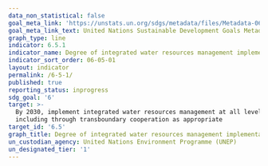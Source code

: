 ```yaml
---
data_non_statistical: false
goal_meta_link: 'https://unstats.un.org/sdgs/metadata/files/Metadata-06-05-01.pdf '
goal_meta_link_text: United Nations Sustainable Development Goals Metadata (PDF 410 KB)
graph_type: line
indicator: 6.5.1
indicator_name: Degree of integrated water resources management implementation (0-100)
indicator_sort_order: 06-05-01
layout: indicator
permalink: /6-5-1/
published: true
reporting_status: inprogress
sdg_goal: '6'
target: >-
  By 2030, implement integrated water resources management at all levels,
  including through transboundary cooperation as appropriate
target_id: '6.5'
graph_title: Degree of integrated water resources management implementation (0-100)
un_custodian_agency: United Nations Environment Programme (UNEP)
un_designated_tier: '1'
---
```

